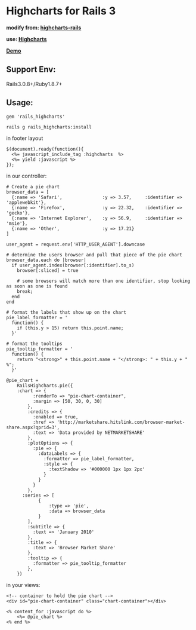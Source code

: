 Highcharts for Rails 3
=========================================================================

__modify from: [highcharts-rails](https://github.com/loudpixel/highcharts-rails "highcharts-rails")__

__use: [Highcharts](http://highcharts.com/ "Highcharts")__

__[Demo](http://highcharts.com/demo/)__

Support Env:
------------
Rails3.0.8+/Ruby1.8.7+

## Usage:

    gem 'rails_highcharts'

    rails g rails_highcharts:install

in footer layout

    $(document).ready(function(){
      <%= javascript_include_tag :highcharts  %>
      <%= yield :javascript %>
    });

in our controller:

    # Create a pie chart
    browser_data = [
      {:name => 'Safari',               :y => 3.57,     :identifier => 'applewebkit'},
      {:name => 'Firefox',              :y => 22.32,    :identifier => 'gecko'}, 
      {:name => 'Internet Explorer',    :y => 56.9,     :identifier => 'msie'}, 
      {:name => 'Other',                :y => 17.21}
    ]
 
    user_agent = request.env['HTTP_USER_AGENT'].downcase
 
    # determine the users browser and pull that piece of the pie chart
    browser_data.each do |browser|
      if user_agent.index(browser[:identifier].to_s)
        browser[:sliced] = true
 
        # some browsers will match more than one identifier, stop looking as soon as one is found
        break;
      end
    end
 
    # format the labels that show up on the chart
    pie_label_formatter = '
      function() {
        if (this.y > 15) return this.point.name;
      }'
 
    # format the tooltips
    pie_tooltip_formatter = '
      function() {
        return "<strong>" + this.point.name + "</strong>: " + this.y + " %";
      }'
 
    @pie_chart = 
        RailsHighcharts.pie({
        :chart => {
              :renderTo => "pie-chart-container",
              :margin => [50, 30, 0, 30]
            },
            :credits => {
              :enabled => true,
              :href => 'http://marketshare.hitslink.com/browser-market-share.aspx?qprid=3',
              :text => 'Data provided by NETMARKETSHARE'
            },
            :plotOptions => {
              :pie => {
                :dataLabels => {
                  :formatter => pie_label_formatter, 
                  :style => {
                    :textShadow => '#000000 1px 1px 2px'
                  }
                }
              }
            },
          :series => [
                {
                    :type => 'pie',
                    :data => browser_data
                }
            ],
            :subtitle => {
              :text => 'January 2010'
            },
            :title => {
              :text => 'Browser Market Share'
            },
            :tooltip => {
              :formatter => pie_tooltip_formatter
            },
        })
 
in your views:
 
    <!-- container to hold the pie chart -->
    <div id="pie-chart-container" class="chart-container"></div>
 
    <% content_for :javascript do %>
        <%= @pie_chart %>
    <% end %>